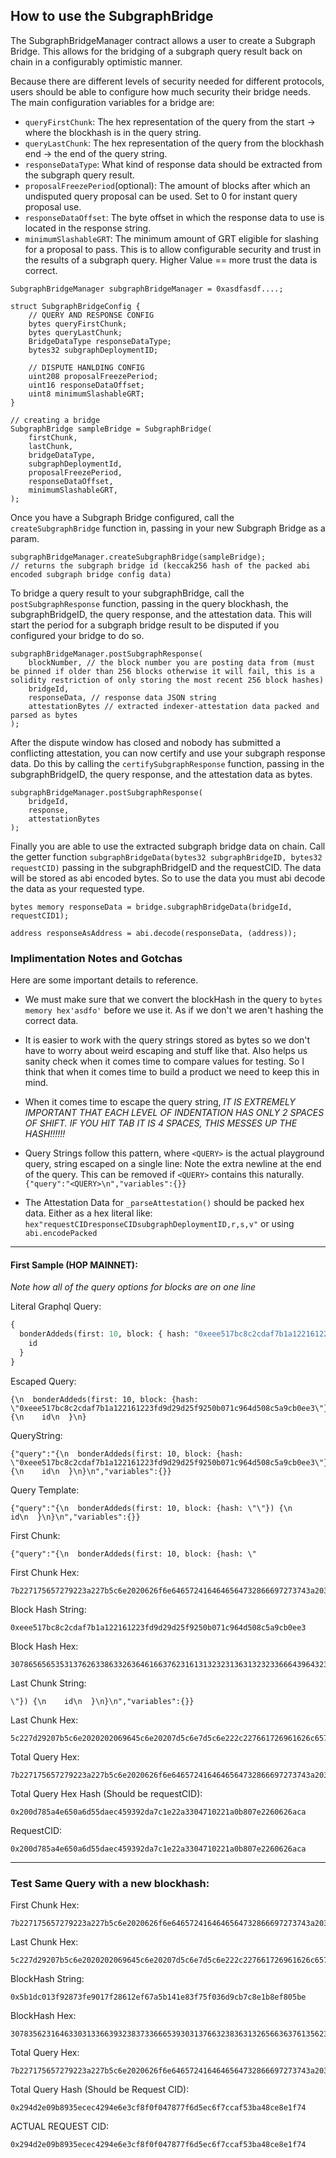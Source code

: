 ## How to use the SubgraphBridge

The SubgraphBridgeManager contract allows a user to create a Subgraph Bridge. This allows for the bridging of a subgraph query result back on chain in a configurably optimistic manner.

Because there are different levels of security needed for different protocols, users should be able to configure how much security their bridge needs. The main configuration variables for a bridge are:

- `queryFirstChunk`: The hex representation of the query from the start -> where the blockhash is in the query string.
- `queryLastChunk`: The hex representation of the query from the blockhash end -> the end of the query string.
- `responseDataType`: What kind of response data should be extracted from the subgraph query result.
- `proposalFreezePeriod`(optional): The amount of blocks after which an undisputed query proposal can be used. Set to 0 for instant query proposal use.
- `responseDataOffset`: The byte offset in which the response data to use is located in the response string.
- `minimumSlashableGRT`: The minimum amount of GRT eligible for slashing for a proposal to pass. This is to allow configurable security and trust in the results of a subgraph query. Higher Value == more trust the data is correct.

```solidity
SubgraphBridgeManager subgraphBridgeManager = 0xasdfasdf....;

struct SubgraphBridgeConfig {
	// QUERY AND RESPONSE CONFIG
	bytes queryFirstChunk;
	bytes queryLastChunk;
	BridgeDataType responseDataType;
	bytes32 subgraphDeploymentID;

	// DISPUTE HANLDING CONFIG
	uint208 proposalFreezePeriod;
	uint16 responseDataOffset;
	uint8 minimumSlashableGRT;
}

// creating a bridge
SubgraphBridge sampleBridge = SubgraphBridge(
	firstChunk,
	lastChunk,
	bridgeDataType,
	subgraphDeploymentId,
	proposalFreezePeriod,
	responseDataOffset,
	minimumSlashableGRT,
);
```

Once you have a Subgraph Bridge configured, call the `createSubgraphBridge` function in, passing in your new Subgraph Bridge as a param.

```solidity
subgraphBridgeManager.createSubgraphBridge(sampleBridge);
// returns the subgraph bridge id (keccak256 hash of the packed abi encoded subgraph bridge config data)
```

To bridge a query result to your subgraphBridge, call the `postSubgraphResponse` function, passing in the query blockhash, the subgraphBridgeID, the query response, and the attestation data. This will start the period for a subgraph bridge result to be disputed if you configured your bridge to do so.

```solidity
subgraphBridgeManager.postSubgraphResponse(
	blockNumber, // the block number you are posting data from (must be pinned if older than 256 blocks otherwise it will fail, this is a solidity restriction of only storing the most recent 256 block hashes)
	bridgeId,
	responseData, // response data JSON string
	attestationBytes // extracted indexer-attestation data packed and parsed as bytes
);
```

After the dispute window has closed and nobody has submitted a conflicting attestation, you can now certify and use your subgraph response data. Do this by calling the `certifySubgraphResponse` function, passing in the subgraphBridgeID, the query response, and the attestation data as bytes.

```solidity
subgraphBridgeManager.postSubgraphResponse(
	bridgeId,
	response,
	attestationBytes
);
```

Finally you are able to use the extracted subgraph bridge data on chain. Call the getter function `subgraphBridgeData(bytes32 subgraphBridgeID, bytes32 requestCID)` passing in the subgraphBridgeID and the requestCID. The data will be stored as abi encoded bytes. So to use the data you must abi decode the data as your requested type.

```solidity
bytes memory responseData = bridge.subgraphBridgeData(bridgeId, requestCID1);

address responseAsAddress = abi.decode(responseData, (address));
```

### Implimentation Notes and Gotchas

Here are some important details to reference.

- We must make sure that we convert the blockHash in the query to `bytes memory hex'asdfo'` before we use it. As if we don't we aren't hashing the correct data.

- It is easier to work with the query strings stored as bytes so we don't have to worry about weird escaping and stuff like that. Also helps us sanity check when it comes time to compare values for testing. So I think that when it comes time to build a product we need to keep this in mind.

- When it comes time to escape the query string, _IT IS EXTREMELY IMPORTANT THAT EACH LEVEL OF INDENTATION HAS ONLY 2 SPACES OF SHIFT. IF YOU HIT TAB IT IS 4 SPACES, THIS MESSES UP THE HASH!!!!!!_

- Query Strings follow this pattern, where `<QUERY>` is the actual playground query, string escaped on a single line: Note the extra newline at the end of the query. This can be removed if `<QUERY>` contains this naturally.
  `{"query":"<QUERY>\n","variables":{}}`

- The Attestation Data for `_parseAttestation()` should be packed hex data. Either as a hex literal like: `hex"requestCIDresponseCIDsubgraphDeploymentID,r,s,v"` or using `abi.encodePacked`

---

#### First Sample (HOP MAINNET):

_Note how all of the query options for blocks are on one line_

Literal Graphql Query:

```graphql
{
  bonderAddeds(first: 10, block: { hash: "0xeee517bc8c2cdaf7b1a122161223fd9d29d25f9250b071c964d508c5a9cb0ee3" }) {
    id
  }
}
```

Escaped Query:

```raw_string
{\n  bonderAddeds(first: 10, block: {hash: \"0xeee517bc8c2cdaf7b1a122161223fd9d29d25f9250b071c964d508c5a9cb0ee3\"}) {\n    id\n  }\n}
```

QueryString:

```
{"query":"{\n  bonderAddeds(first: 10, block: {hash: \"0xeee517bc8c2cdaf7b1a122161223fd9d29d25f9250b071c964d508c5a9cb0ee3\"}) {\n    id\n  }\n}\n","variables":{}}

```

Query Template:

```
{"query":"{\n  bonderAddeds(first: 10, block: {hash: \"\"}) {\n    id\n  }\n}\n","variables":{}}

```

First Chunk:

```
{"query":"{\n  bonderAddeds(first: 10, block: {hash: \"

```

First Chunk Hex:

```
7b227175657279223a227b5c6e2020626f6e6465724164646564732866697273743a2031302c20626c6f636b3a207b686173683a205c22
```

Block Hash String:

```
0xeee517bc8c2cdaf7b1a122161223fd9d29d25f9250b071c964d508c5a9cb0ee3

```

Block Hash Hex:

```
307865656535313762633863326364616637623161313232313631323233666439643239643235663932353062303731633936346435303863356139636230656533

```

Last Chunk String:

```
\"}) {\n    id\n  }\n}\n","variables":{}}

```

Last Chunk Hex:

```
5c227d29207b5c6e2020202069645c6e20207d5c6e7d5c6e222c227661726961626c6573223a7b7d7d

```

Total Query Hex:

```
7b227175657279223a227b5c6e2020626f6e6465724164646564732866697273743a2031302c20626c6f636b3a207b686173683a205c223078656565353137626338633263646166376231613132323136313232336664396432396432356639323530623037316339363464353038633561396362306565335c227d29207b5c6e2020202069645c6e20207d5c6e7d5c6e222c227661726961626c6573223a7b7d7d
```

Total Query Hex Hash (Should be requestCID):

```
0x200d785a4e650a6d55daec459392da7c1e22a3304710221a0b807e2260626aca
```

RequestCID:

```
0x200d785a4e650a6d55daec459392da7c1e22a3304710221a0b807e2260626aca
```

---

### Test Same Query with a new blockhash:

First Chunk Hex:

```
7b227175657279223a227b5c6e2020626f6e6465724164646564732866697273743a2031302c20626c6f636b3a207b686173683a205c22
```

Last Chunk Hex:

```
5c227d29207b5c6e2020202069645c6e20207d5c6e7d5c6e222c227661726961626c6573223a7b7d7d
```

BlockHash String:

```
0x5b1dc013f92873fe9017f28612ef67a5b141e83f75f036d9cb7c8e1b8ef805be
```

BlockHash Hex:

```
307835623164633031336639323837336665393031376632383631326566363761356231343165383366373566303336643963623763386531623865663830356265
```

Total Query Hex:

```
7b227175657279223a227b5c6e2020626f6e6465724164646564732866697273743a2031302c20626c6f636b3a207b686173683a205c223078356231646330313366393238373366653930313766323836313265663637613562313431653833663735663033366439636237633865316238656638303562655c227d29207b5c6e2020202069645c6e20207d5c6e7d5c6e222c227661726961626c6573223a7b7d7d
```

Total Query Hash (Should be Request CID):

```
0x294d2e09b8935ecec4294e6e3cf8f0f047877f6d5ec6f7ccaf53ba48ce8e1f74
```

ACTUAL REQUEST CID:

```
0x294d2e09b8935ecec4294e6e3cf8f0f047877f6d5ec6f7ccaf53ba48ce8e1f74
```
